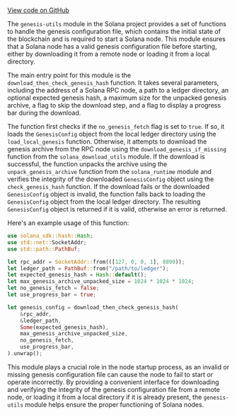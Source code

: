 
[View code on GitHub](https://github.com/solana-labs/solana/tree/master/na/genesis-utils/src)

The `genesis-utils` module in the Solana project provides a set of functions to handle the genesis configuration file, which contains the initial state of the blockchain and is required to start a Solana node. This module ensures that a Solana node has a valid genesis configuration file before starting, either by downloading it from a remote node or loading it from a local directory.

The main entry point for this module is the `download_then_check_genesis_hash` function. It takes several parameters, including the address of a Solana RPC node, a path to a ledger directory, an optional expected genesis hash, a maximum size for the unpacked genesis archive, a flag to skip the download step, and a flag to display a progress bar during the download.

The function first checks if the `no_genesis_fetch` flag is set to `true`. If so, it loads the `GenesisConfig` object from the local ledger directory using the `load_local_genesis` function. Otherwise, it attempts to download the genesis archive from the RPC node using the `download_genesis_if_missing` function from the `solana_download_utils` module. If the download is successful, the function unpacks the archive using the `unpack_genesis_archive` function from the `solana_runtime` module and verifies the integrity of the downloaded `GenesisConfig` object using the `check_genesis_hash` function. If the download fails or the downloaded `GenesisConfig` object is invalid, the function falls back to loading the `GenesisConfig` object from the local ledger directory. The resulting `GenesisConfig` object is returned if it is valid, otherwise an error is returned.

Here's an example usage of this function:

```rust
use solana_sdk::hash::Hash;
use std::net::SocketAddr;
use std::path::PathBuf;

let rpc_addr = SocketAddr::from(([127, 0, 0, 1], 8899));
let ledger_path = PathBuf::from("/path/to/ledger");
let expected_genesis_hash = Hash::default();
let max_genesis_archive_unpacked_size = 1024 * 1024 * 1024;
let no_genesis_fetch = false;
let use_progress_bar = true;

let genesis_config = download_then_check_genesis_hash(
    &rpc_addr,
    &ledger_path,
    Some(expected_genesis_hash),
    max_genesis_archive_unpacked_size,
    no_genesis_fetch,
    use_progress_bar,
).unwrap();
```

This module plays a crucial role in the node startup process, as an invalid or missing genesis configuration file can cause the node to fail to start or operate incorrectly. By providing a convenient interface for downloading and verifying the integrity of the genesis configuration file from a remote node, or loading it from a local directory if it is already present, the `genesis-utils` module helps ensure the proper functioning of Solana nodes.